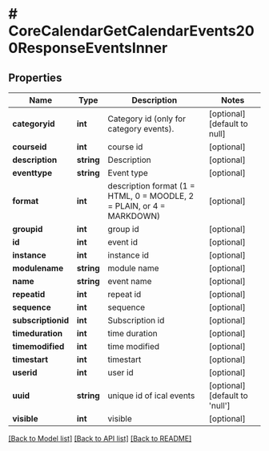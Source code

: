 # # CoreCalendarGetCalendarEvents200ResponseEventsInner

## Properties

Name | Type | Description | Notes
------------ | ------------- | ------------- | -------------
**categoryid** | **int** | Category id (only for category events). | [optional] [default to null]
**courseid** | **int** | course id | [optional]
**description** | **string** | Description | [optional]
**eventtype** | **string** | Event type | [optional]
**format** | **int** | description format (1 &#x3D; HTML, 0 &#x3D; MOODLE, 2 &#x3D; PLAIN, or 4 &#x3D; MARKDOWN) | [optional]
**groupid** | **int** | group id | [optional]
**id** | **int** | event id | [optional]
**instance** | **int** | instance id | [optional]
**modulename** | **string** | module name | [optional]
**name** | **string** | event name | [optional]
**repeatid** | **int** | repeat id | [optional]
**sequence** | **int** | sequence | [optional]
**subscriptionid** | **int** | Subscription id | [optional]
**timeduration** | **int** | time duration | [optional]
**timemodified** | **int** | time modified | [optional]
**timestart** | **int** | timestart | [optional]
**userid** | **int** | user id | [optional]
**uuid** | **string** | unique id of ical events | [optional] [default to 'null']
**visible** | **int** | visible | [optional]

[[Back to Model list]](../../README.md#models) [[Back to API list]](../../README.md#endpoints) [[Back to README]](../../README.md)
